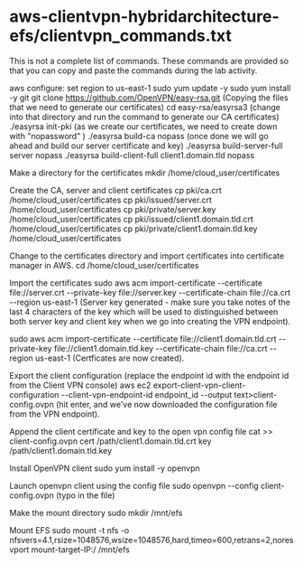 # aws-clientvpn-hybridarchitecture-efs/clientvpn_commands.txt

This is not a complete list of commands.  These commands are provided so that you can copy and paste the commands during the lab activity.

aws configure: set region to us-east-1
sudo yum update -y
sudo yum install -y git
git clone https://github.com/OpenVPN/easy-rsa.git  (Copying the files that we need to generate our certificates)
cd easy-rsa/easyrsa3  (change into that directory and run the command to generate our CA certificates)
./easyrsa init-pki (as we create our certificates, we need to create down with "nopassword" )
./easyrsa build-ca nopass (once done we will go ahead and build our server certificate and key)
./easyrsa build-server-full server nopass
./easyrsa build-client-full client1.domain.tld nopass


Make a directory for the certificates
mkdir /home/cloud_user/certificates


Create the CA, server and client certificates 
cp pki/ca.crt /home/cloud_user/certificates
cp pki/issued/server.crt /home/cloud_user/certificates
cp pki/private/server.key /home/cloud_user/certificates
cp pki/issued/client1.domain.tld.crt /home/cloud_user/certificates
cp pki/private/client1.domain.tld.key /home/cloud_user/certificates


Change to the certificates directory and import certificates into certificate manager in AWS.
cd /home/cloud_user/certificates


Import the certificates
sudo aws acm import-certificate --certificate file://server.crt --private-key file://server.key --certificate-chain file://ca.crt --region us-east-1 (Server key generated - make sure you take notes of the last 4 characters of the key which will be used to distinguished between both server key and client key when we go into creating the VPN endpoint).

sudo aws acm import-certificate --certificate file://client1.domain.tld.crt --private-key file://client1.domain.tld.key --certificate-chain file://ca.crt --region us-east-1 (Certficates are now created).


Export the client configuration (replace the endpoint id with the endpoint id from the Client VPN console)
aws ec2 export-client-vpn-client-configuration --client-vpn-endpoint-id endpoint_id --output text>client-config.ovpn 
(hit enter, and we've now downloaded the configuration file from the VPN endpoint).

Append the client certificate and key to the open vpn config file
cat >> client-config.ovpn 
cert /path/client1.domain.tld.crt 
key /path/client1.domain.tld.key 


Install OpenVPN client
sudo yum install -y openvpn

Launch openvpn client using the config file
sudo openvpn --config client-config.ovpn (typo in the file)


Make the mount directory
sudo mkdir /mnt/efs

Mount EFS
sudo mount -t nfs -o nfsvers=4.1,rsize=1048576,wsize=1048576,hard,timeo=600,retrans=2,noresvport mount-target-IP:/   /mnt/efs

